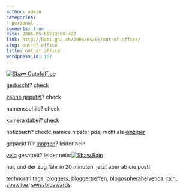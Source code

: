 ```yaml
---
author: admin
categories:
- personal
comments: true
date: 2006-05-05T13:08:49Z
link: http://habi.gna.ch/2006/05/05/out-of-office/
slug: out-of-office
title: out of office
wordpress_id: 167
---
```


[![Sbaw Outofoffice](http://habi.gna.ch/blog/images/sbaw_outofoffice-tm.jpg)](http://habi.gna.ch/blog/images/sbaw_outofoffice.jpg)



[geduscht](http://swissblogawards.ch/2006/05/05/ohmygod-were-goin/)? check
  
[zähne geputzt](http://swissblogawards.ch/2006/05/05/ohmygod-were-goin/)? check
  
namensschild? check
  
kamera dabei? check
  
notizbuch? check: namics hipster pda, nicht als [einziger](http://flickr.com/photos/digifreax/139829362/)
  
gepackt für [morgen](http://schwimmen.dsv.de/Modules/Schedule/Meet.aspx?MeetID=1582006&Lang=de-DE)? leider nein
  
[velo](http://leo.freeflux.net/blog/archiv/an-den-blog-award-2.html) gesattelt? leider nein:[![Sbaw.Rain](http://habi.gna.ch/blog/images/sbaw.rain-tm.jpg)](http://habi.gna.ch/blog/images/sbaw.rain.jpg)



hui, und der zug fähr in 20 minuten. jetzt aber ab die post!





technorati tags: [bloggers](http://www.technorati.com/tag/bloggers), [bloggertreffen](http://www.technorati.com/tag/bloggertreffen), [blogospherahelvetica](http://www.technorati.com/tag/blogospherahelvetica), [rain](http://www.technorati.com/tag/rain), [sbawlive](http://www.technorati.com/tag/sbawlive), [swissbloawards](http://www.technorati.com/tag/swissbloawards)
